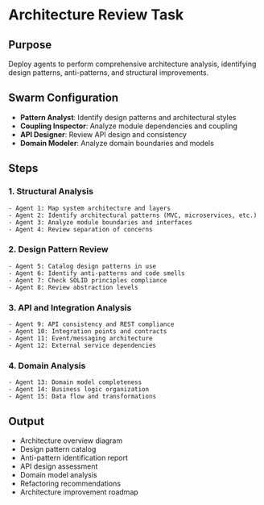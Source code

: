 # Architecture Review Task

## Purpose
Deploy agents to perform comprehensive architecture analysis, identifying design patterns, anti-patterns, and structural improvements.

## Swarm Configuration
- **Pattern Analyst**: Identify design patterns and architectural styles
- **Coupling Inspector**: Analyze module dependencies and coupling
- **API Designer**: Review API design and consistency
- **Domain Modeler**: Analyze domain boundaries and models

## Steps

### 1. Structural Analysis
```
- Agent 1: Map system architecture and layers
- Agent 2: Identify architectural patterns (MVC, microservices, etc.)
- Agent 3: Analyze module boundaries and interfaces
- Agent 4: Review separation of concerns
```

### 2. Design Pattern Review
```
- Agent 5: Catalog design patterns in use
- Agent 6: Identify anti-patterns and code smells
- Agent 7: Check SOLID principles compliance
- Agent 8: Review abstraction levels
```

### 3. API and Integration Analysis
```
- Agent 9: API consistency and REST compliance
- Agent 10: Integration points and contracts
- Agent 11: Event/messaging architecture
- Agent 12: External service dependencies
```

### 4. Domain Analysis
```
- Agent 13: Domain model completeness
- Agent 14: Business logic organization
- Agent 15: Data flow and transformations
```

## Output
- Architecture overview diagram
- Design pattern catalog
- Anti-pattern identification report
- API design assessment
- Domain model analysis
- Refactoring recommendations
- Architecture improvement roadmap